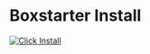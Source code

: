 Boxstarter Install
=====================

[![Click Install](https://img.shields.io/badge/_-Click_Install_⇓-blue)](http://boxstarter.org/package/url?https://raw.githubusercontent.com/Flemingjp/boxstarter/master/chocolatey-recipe.txt)